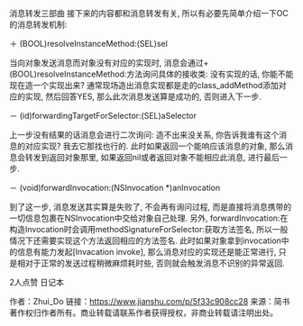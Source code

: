 消息转发三部曲
接下来的内容都和消息转发有关, 所以有必要先简单介绍一下OC的消息转发机制:

＋ (BOOL)resolveInstanceMethod:(SEL)sel

当向对象发送消息而对象没有对应的实现时, 消息会通过+(BOOL)resolveInstanceMethod:方法询问具体的接收类: 没有实现的话, 你能不能现在造一个实现出来?
通常现场造出消息实现都是走的class_addMethod添加对应的实现, 然后回答YES, 那么此次消息发送算是成功的, 否则进入下一步.

－ (id)forwardingTargetForSelector:(SEL)aSelector

上一步没有结果的话消息会进行二次询问: 造不出来没关系, 你告诉我谁有这个消息的对应实现? 我去它那找也行的.
此时如果返回一个能响应该消息的对象, 那么消息会转发到返回对象那里, 如果返回nil或者返回对象不能相应此消息, 进行最后一步.

－ (void)forwardInvocation:(NSInvocation *)anInvocation

到了这一步, 消息发送其实算是失败了, 不会再有询问过程, 而是直接将消息携带的一切信息包裹在NSInvocation中交给对象自己处理. 另外, forwardInvocation:在构造Invocation时会调用methodSignatureForSelector:获取方法签名, 所以一般情况下还需要实现这个方法返回相应的方法签名.
此时如果对象拿到invocation中的信息有能力发起[Invacation invoke], 那么消息对应的实现还是能正常进行, 只是相对于正常的发送过程稍微麻烦耗时些, 否则就会触发消息不识别的异常返回.

2人点赞
日记本


作者：Zhui_Do
链接：https://www.jianshu.com/p/5f33c908cc28
来源：简书
著作权归作者所有。商业转载请联系作者获得授权，非商业转载请注明出处。
